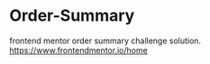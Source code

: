 # Order-Summary
frontend mentor order summary challenge solution.
https://www.frontendmentor.io/home
